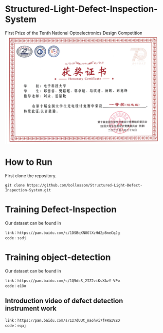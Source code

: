 # Structured-Light-Defect-Inspection-System
First Prize of the Tenth National Optoelectronics Design Competition
![avatar](first.png)
# How to Run
First clone the repository.
~~~
git clone https://github.com/bollossom/Structured-Light-Defect-Inspection-System.git
~~~

# Training  Defect-Inspection
Our dataset can be found in 
~~~
link：https://pan.baidu.com/s/1DSBqXN8GlXzHd2p8neCqJg 
code：ssdj
~~~
# Training  object-detection
Our dataset can be found in 
~~~
link：https://pan.baidu.com/s/1Q5dcS_2IZ2ziKsXAzY-VFw 
code：e18o
~~~
## Introduction video of defect detection instrument work
~~~
link：https://pan.baidu.com/s/1z7dUUt_maohvi7fFRaIVZQ 
code：eqaj
~~~

